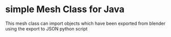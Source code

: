 simple Mesh Class for Java
==============================
This mesh class can import objects which have been exported from blender using the 
export to JSON python script
